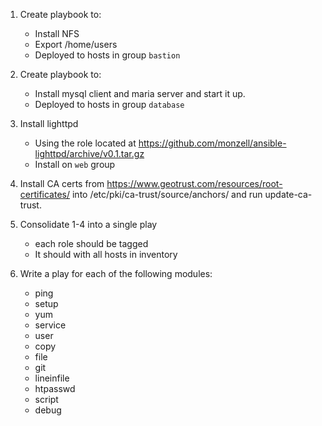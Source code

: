 1. Create playbook to:
   - Install NFS
   - Export /home/users
   - Deployed to hosts in group `bastion`
2. Create playbook to:
   - Install mysql client and maria server and start it up.
   - Deployed to hosts in group `database`

3. Install lighttpd
   - Using the role located at https://github.com/monzell/ansible-lighttpd/archive/v0.1.tar.gz
   - Install on `web` group

4. Install CA certs from https://www.geotrust.com/resources/root-certificates/ into /etc/pki/ca-trust/source/anchors/ and run update-ca-trust.

5. Consolidate 1-4 into a single play
   - each role should be tagged
   - It should with all hosts in inventory

6. Write a  play for each of the following modules:
   - ping
   - setup
   - yum
   - service
   - user
   - copy
   - file
   - git
   - lineinfile
   - htpasswd
   - script
   - debug
